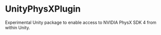 # UnityPhysXPlugin
Experimental Unity package to enable access to NVIDIA PhysX SDK 4 from within Unity.  
